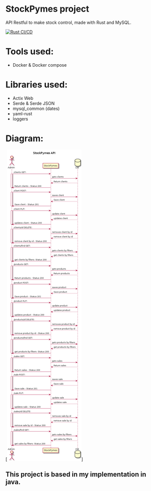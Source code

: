 # StockPymes project

API Restful to make stock control, made with Rust and MySQL.

[![Rust CI/CD](https://github.com/alexvegadev/stock_pymes_rs/actions/workflows/ci.yml/badge.svg?branch=master)](https://github.com/alexvegadev/stock_pymes_rs/actions/workflows/ci.yml)
  

# Tools used:
- Docker & Docker compose

# Libraries used:
- Actix Web
- Serde & Serde JSON
- mysql_common (dates)
- yaml-rust
- loggers

# Diagram:
[![Diagram](/img/StockPymesAPI.png)]

## This project is based in my implementation in java.
